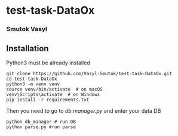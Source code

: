 # test-task-DataOx


### Smutok Vasyl


## Installation

Python3 must be already installed

```shell
git clone https://github.com/Vasyl-Smutok/test-task-DataOx.git
cd test-task-DataOx
python3 -m venv venv
source venv/bin/activate  # on macOS
venv\Scripts\activate  # on Windows 
pip install -r requirements.txt  
```

Then you need to go to *db.manager.py* and enter your data DB

```shell
python db_manager # run DB 
python parse.py #run parse
```
